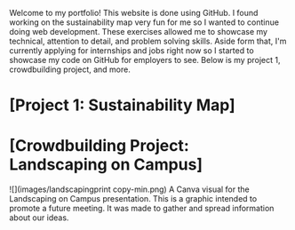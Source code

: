 Welcome to my portfolio! This website is done using GitHub. I found working on the sustainability map very fun for me so I wanted to continue doing web development. These exercises allowed me to showcase my technical, attention to detail, and problem solving skills. Aside form that, I'm currently applying for internships and jobs right now so I started to showcase my code on GitHub for employers to see. Below is my project 1, crowdbuilding project, and more.
# [Project 1: Sustainability Map]

# [Crowdbuilding Project: Landscaping on Campus]
![](images/landscapingprint copy-min.png)
A Canva visual for the Landscaping on Campus presentation. This is a graphic intended to promote a future meeting. It was made to gather and spread information about our ideas. 

